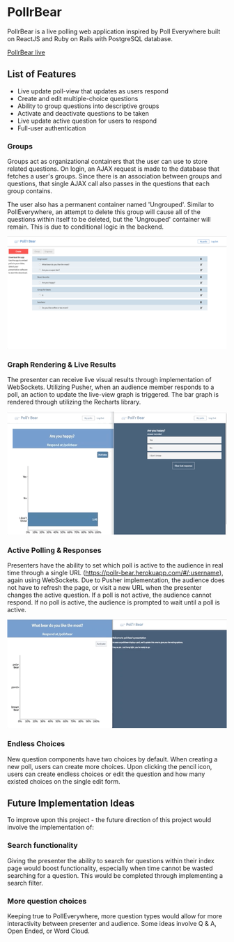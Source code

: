 # PollrBear

PollrBear is a live polling web application inspired by Poll Everywhere built on ReactJS and Ruby on Rails with PostgreSQL database.

[PollrBear live][heroku]

[heroku]: https://pollr-bear.herokuapp.com/


## List of Features
- Live update poll-view that updates as users respond
- Create and edit multiple-choice questions
- Ability to group questions into descriptive groups
- Activate and deactivate questions to be taken
- Live update active question for users to respond
- Full-user authentication

### Groups

Groups act as organizational containers that the user can use to store related questions. On login, an AJAX request is made to the database that fetches a user's groups. Since there is an association between groups and questions, that single AJAX call also passes in the questions that each group contains.

The user also has a permanent container named 'Ungrouped'. Similar to PollEverywhere, an attempt to delete this group will cause all of the questions within itself to be deleted, but the 'Ungrouped' container will remain. This is due to conditional logic in the backend.

![image of group index](app/assets/images/groups.png)

### Graph Rendering & Live Results

The presenter can receive live visual results through implementation of WebSockets. Utilizing Pusher, when an audience member responds to a poll, an action to update the live-view graph is triggered. The bar graph is rendered through utilizing the Recharts library.

![image of graph](app/assets/images/pollrbear.gif)


### Active Polling & Responses

Presenters have the ability to set which poll is active to the audience in real time through a single URL (https://pollr-bear.herokuapp.com/#/:username), again using WebSockets. Due to Pusher implementation, the audience does not have to refresh the page, or visit a new URL when the presenter changes the active question. If a poll is not active, the audience cannot respond. If no poll is active, the audience is prompted to wait until a poll is active.

![image of form](app/assets/images/activepoll.gif)


### Endless Choices

New question components have two choices by default. When creating a new poll, users can create more choices. Upon clicking the pencil icon, users can create endless choices or edit the question and how many existed choices on the single edit form.



## Future Implementation Ideas

To improve upon this project - the future direction of this project would involve the implementation of:

### Search functionality

Giving the presenter the ability to search for questions within their index page would boost functionality, especially when time cannot be wasted searching for a question. This would be completed through implementing a search filter.

### More question choices

Keeping true to PollEverywhere, more question types would allow for more interactivity between presenter and audience. Some ideas involve Q & A, Open Ended, or Word Cloud.